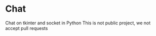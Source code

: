 # Chat

Chat on tkinter and socket in Python
This is not public project, we not accept pull requests
